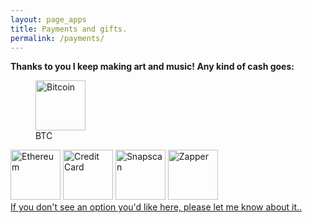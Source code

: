 ```yaml
---
layout: page_apps
title: Payments and gifts.
permalink: /payments/
---
```


<!--<a>We are currently raising funds for a world tour to play our music far and wide, spreading the message of a healthy future for our planet. Why not send us some cash to help us achieve this goal? Your contribution will be wisely spent to create and perform music that inspires people to look inward and take action in their lives to co-create a living future. We accept Bitcoin, Ethereum, All traditional currencies, any other gifts and/or adventures around the world too. We look forward to playing in your town!</a>-->

<strong>Thanks to you I keep making art and music! Any kind of cash goes:</strong>

<figure>
  <a href="../bitcoin"><img src="../assets/img/currencyicons/bit.png" height="80vw" width="80vw" alt="Bitcoin"></a>
  <figcaption>BTC</figcaption>
</figure>

<a href="../ethereum"><img src="../assets/img/currencyicons/ether.png" height="80vw" width="80vw" alt="Ethereum"></a>
<a href="../creditcard"><img src="../assets/img/currencyicons/credit-cards-icon.png" height="80vw" width="80vw" alt="Credit Card"></a>
<a href="../snapscan"><img src="../assets/img/currencyicons/snapscan.png" height="80vw" width="80vw" alt="Snapscan"></a>
<a href="../zapper"><img src="../assets/img/currencyicons/zapper.jpg" height="80vw" width="80vw" alt="Zapper"></a>
<br>
<a href="/payments">If you don't see an option you'd like here, please let me know about it..</a>
<br>
<br>
<br>
